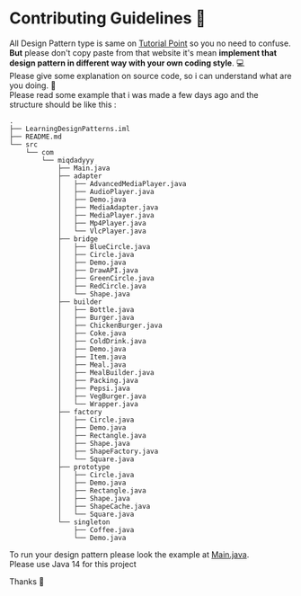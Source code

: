 # Contributing Guidelines 📝
All Design Pattern type is same on [Tutorial Point](https://www.tutorialspoint.com/design_pattern/) so you no need to confuse. **But** please don't copy paste from that website it's mean **implement that design pattern in different way with your own coding style**. 💻  
Please give some explanation on source code, so i can understand what are you doing. 👀  
Please read some example that i was made a few days ago and the structure should be like this : 
```
.
├── LearningDesignPatterns.iml
├── README.md
└── src
    └── com
        └── miqdadyyy
            ├── Main.java
            ├── adapter
            │   ├── AdvancedMediaPlayer.java
            │   ├── AudioPlayer.java
            │   ├── Demo.java
            │   ├── MediaAdapter.java
            │   ├── MediaPlayer.java
            │   ├── Mp4Player.java
            │   └── VlcPlayer.java
            ├── bridge
            │   ├── BlueCircle.java
            │   ├── Circle.java
            │   ├── Demo.java
            │   ├── DrawAPI.java
            │   ├── GreenCircle.java
            │   ├── RedCircle.java
            │   └── Shape.java
            ├── builder
            │   ├── Bottle.java
            │   ├── Burger.java
            │   ├── ChickenBurger.java
            │   ├── Coke.java
            │   ├── ColdDrink.java
            │   ├── Demo.java
            │   ├── Item.java
            │   ├── Meal.java
            │   ├── MealBuilder.java
            │   ├── Packing.java
            │   ├── Pepsi.java
            │   ├── VegBurger.java
            │   └── Wrapper.java
            ├── factory
            │   ├── Circle.java
            │   ├── Demo.java
            │   ├── Rectangle.java
            │   ├── Shape.java
            │   ├── ShapeFactory.java
            │   └── Square.java
            ├── prototype
            │   ├── Circle.java
            │   ├── Demo.java
            │   ├── Rectangle.java
            │   ├── Shape.java
            │   ├── ShapeCache.java
            │   └── Square.java
            └── singleton
                ├── Coffee.java
                └── Demo.java
```

To run your design pattern please look the example at [Main.java](https://github.com/miqdadyyy/LearningDesignPattern/blob/master/src/com/miqdadyyy/Main.java).  
Please use Java 14 for this project

Thanks 💙
